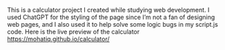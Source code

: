 This is a calculator project I created while studying web development. I used ChatGPT for the styling of the page since I’m not a fan of designing web pages, and I also used it to help solve some logic bugs in my script.js code.
Here is the live preview of the calculator https://mohatiq.github.io/calculator/
